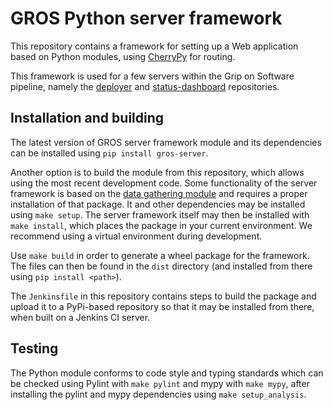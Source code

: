 # GROS Python server framework

This repository contains a framework for setting up a Web application based on 
Python modules, using [CherryPy](https://cherrypy.dev/) for routing.

This framework is used for a few servers within the Grip on Software pipeline, 
namely the [deployer](https://github.com/grip-on-software/deployer) and 
[status-dashboard](https://github.com/grip-on-software/status-dashboard) 
repositories.

## Installation and building

The latest version of GROS server framework module and its dependencies can be 
installed using `pip install gros-server`.

Another option is to build the module from this repository, which allows using 
the most recent development code. Some functionality of the server framework is 
based on the [data gathering module](https://pypi.org/project/gros-gatherer/) 
and requires a proper installation of that package. It and other dependencies 
may be installed using `make setup`. The server framework itself may then be 
installed with `make install`, which places the package in your current 
environment. We recommend using a virtual environment during development.

Use `make build` in order to generate a wheel package for the framework. The 
files can then be found in the `dist` directory (and installed from there using 
`pip install <path>`).

The `Jenkinsfile` in this repository contains steps to build the package and 
upload it to a PyPi-based repository so that it may be installed from there, 
when built on a Jenkins CI server.

## Testing

The Python module conforms to code style and typing standards which can be 
checked using Pylint with `make pylint` and mypy with `make mypy`, after 
installing the pylint and mypy dependencies using `make setup_analysis`.
